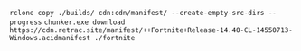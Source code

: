 `rclone copy ./builds/ cdn:cdn/manifest/ --create-empty-src-dirs --progress`
`chunker.exe download https://cdn.retrac.site/manifest/++Fortnite+Release-14.40-CL-14550713-Windows.acidmanifest ./fortnite`
